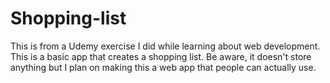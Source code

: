 # Shopping-list
This is from a Udemy exercise I did while learning about web development. This is a basic app that creates a shopping list. Be aware, it doesn't store anything but I plan on making this a web app that people can actually use.

